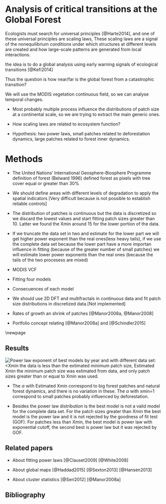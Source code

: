# Analysis of critical transitions at the Global Forest

Ecologists must search for universal principles [@Harte2014], and one of these universal principles are scaling laws, These scaling laws are a signal of the nonequilibrium conditions under which structures at different levels are created and how large-scale patterns are generated from local interactions.

the idea is to do a global analysis using early warning signals of ecological transitions [@Kefi2014] 


Thus the question is how near/far is the global forest from a catastrophic transition?

We will use the MODIS vegetation continuous field, so we can analyse temporal changes.


* Most probably multiple process influence the distributions of patch size at a continental scale, so we are trying to extract the main generic ones.

* How scaling laws are related to ecosystem function?

* Hypothesis: two power laws, small patches related to deforestation dynamics, large patches related to forest inner dynamics.


# Methods

* The United Nations’ International Geosphere-Biosphere Programme definition of forest (Belward 1996) defined forest as pixels with tree cover equal or greater than 30%  

* We should define areas with different levels of degradation to apply the spatial indicators [Very difficult because is not possible to establish reliable controls]

* The distribution of patches is continuous but the data is discretized so we discard the lowest values and start fitting patch sizes greater than 10. Latter we found the Xmin around 15 for the lower portion of the data.

* If we truncate the data set in two and estimate for the lower part we will get higher power exponent than the real ones(less heavy tails), if we use the complete data set because the lower part have a more importan influence in fitting (because of the greater number of small patches) we will estimate lower power exponents than the real ones (because the tails of the two procesess are mixed)  

* MODIS VCF

* Fitting four models

* Consecuences of each model

* We should use 2D DFT and multifractals in continuous data and fit patch size distributions in discretized data.[Not implemented] 


* Rates of growth an shrink of patches [@Manor2008a, @Manor2008] 

* Portfolio concept relating [@Manor2008a]  and [@Schindler2015] 

\newpage

## Results






![Power law exponent of best models by year and with different data set: *<Xmin* the data is less than the extimated minimum patch size, *Estimated Xmin* the minimum patch size was estimated from data, and only patch sizes greater than or equal to Xmin was used.](Results/Southamerica/PowerExp_xmin_year.png)

* The $\alpha$ with Estimated Xmin correspond to big forest patches and natural forest dynamics, and there is no variation in these. The  $\alpha$ with xmin=1 correspond to small patches probably influenced by deforestation.

* Besides the power law distribution is the best model is not a valid model for the complete data set. For  the patch sizes greater than Xmin the best model is the power law and it is not rejected by the goodness of fit test (GOF). For patches less than Xmin, the best model is power law with exponential cutoff, the second best is power law but it was rejected by GOF.


## Related papers

* About fitting power laws
[@Clauset2009]
[@White2008]  

* About global maps 
[@Haddad2015]
[@Sexton2013]
[@Hansen2013]  

* About cluster statistics
[@Seri2012]
[@Manor2008a]


## Bibliography



